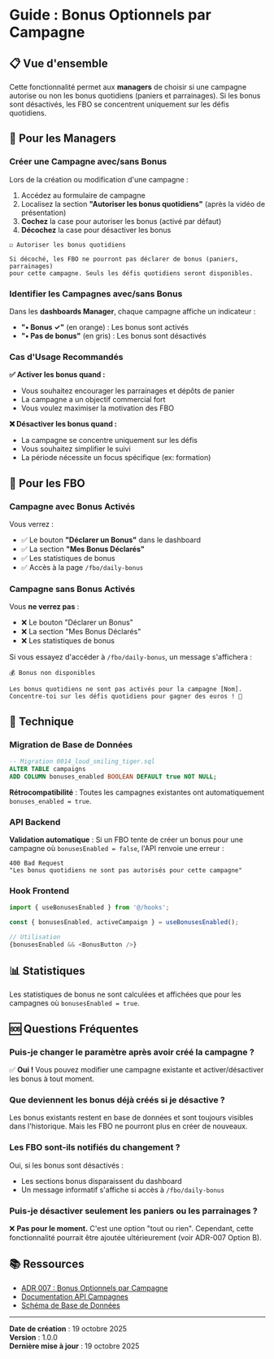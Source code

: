 # Guide : Bonus Optionnels par Campagne

## 📋 Vue d'ensemble

Cette fonctionnalité permet aux **managers** de choisir si une campagne autorise ou non les bonus quotidiens (paniers et parrainages). Si les bonus sont désactivés, les FBO se concentrent uniquement sur les défis quotidiens.

## 🎯 Pour les Managers

### Créer une Campagne avec/sans Bonus

Lors de la création ou modification d'une campagne :

1. Accédez au formulaire de campagne
2. Localisez la section **"Autoriser les bonus quotidiens"** (après la vidéo de présentation)
3. **Cochez** la case pour autoriser les bonus (activé par défaut)
4. **Décochez** la case pour désactiver les bonus

```
☑️ Autoriser les bonus quotidiens

Si décoché, les FBO ne pourront pas déclarer de bonus (paniers, parrainages) 
pour cette campagne. Seuls les défis quotidiens seront disponibles.
```

### Identifier les Campagnes avec/sans Bonus

Dans les **dashboards Manager**, chaque campagne affiche un indicateur :

- **"• Bonus ✓"** (en orange) : Les bonus sont activés
- **"• Pas de bonus"** (en gris) : Les bonus sont désactivés

### Cas d'Usage Recommandés

**✅ Activer les bonus quand :**
- Vous souhaitez encourager les parrainages et dépôts de panier
- La campagne a un objectif commercial fort
- Vous voulez maximiser la motivation des FBO

**❌ Désactiver les bonus quand :**
- La campagne se concentre uniquement sur les défis
- Vous souhaitez simplifier le suivi
- La période nécessite un focus spécifique (ex: formation)

## 👤 Pour les FBO

### Campagne avec Bonus Activés

Vous verrez :
- ✅ Le bouton **"Déclarer un Bonus"** dans le dashboard
- ✅ La section **"Mes Bonus Déclarés"**
- ✅ Les statistiques de bonus
- ✅ Accès à la page `/fbo/daily-bonus`

### Campagne sans Bonus Activés

Vous **ne verrez pas** :
- ❌ Le bouton "Déclarer un Bonus"
- ❌ La section "Mes Bonus Déclarés"
- ❌ Les statistiques de bonus

Si vous essayez d'accéder à `/fbo/daily-bonus`, un message s'affichera :

```
💰 Bonus non disponibles

Les bonus quotidiens ne sont pas activés pour la campagne [Nom].
Concentre-toi sur les défis quotidiens pour gagner des euros ! 🚀
```

## 🔧 Technique

### Migration de Base de Données

```sql
-- Migration 0014_loud_smiling_tiger.sql
ALTER TABLE campaigns 
ADD COLUMN bonuses_enabled BOOLEAN DEFAULT true NOT NULL;
```

**Rétrocompatibilité** : Toutes les campagnes existantes ont automatiquement `bonuses_enabled = true`.

### API Backend

**Validation automatique** : Si un FBO tente de créer un bonus pour une campagne où `bonusesEnabled = false`, l'API renvoie une erreur :

```
400 Bad Request
"Les bonus quotidiens ne sont pas autorisés pour cette campagne"
```

### Hook Frontend

```typescript
import { useBonusesEnabled } from '@/hooks';

const { bonusesEnabled, activeCampaign } = useBonusesEnabled();

// Utilisation
{bonusesEnabled && <BonusButton />}
```

## 📊 Statistiques

Les statistiques de bonus ne sont calculées et affichées que pour les campagnes où `bonusesEnabled = true`.

## 🆘 Questions Fréquentes

### Puis-je changer le paramètre après avoir créé la campagne ?

✅ **Oui !** Vous pouvez modifier une campagne existante et activer/désactiver les bonus à tout moment.

### Que deviennent les bonus déjà créés si je désactive ?

Les bonus existants restent en base de données et sont toujours visibles dans l'historique. Mais les FBO ne pourront plus en créer de nouveaux.

### Les FBO sont-ils notifiés du changement ?

Oui, si les bonus sont désactivés :
- Les sections bonus disparaissent du dashboard
- Un message informatif s'affiche si accès à `/fbo/daily-bonus`

### Puis-je désactiver seulement les paniers ou les parrainages ?

❌ **Pas pour le moment.** C'est une option "tout ou rien". Cependant, cette fonctionnalité pourrait être ajoutée ultérieurement (voir ADR-007 Option B).

## 📚 Ressources

- [ADR 007 : Bonus Optionnels par Campagne](../adr/007-optional-campaign-bonuses.md)
- [Documentation API Campagnes](../api/API_DOCUMENTATION.md)
- [Schéma de Base de Données](../../apps/backend/src/db/schema.ts)

---

**Date de création** : 19 octobre 2025  
**Version** : 1.0.0  
**Dernière mise à jour** : 19 octobre 2025

